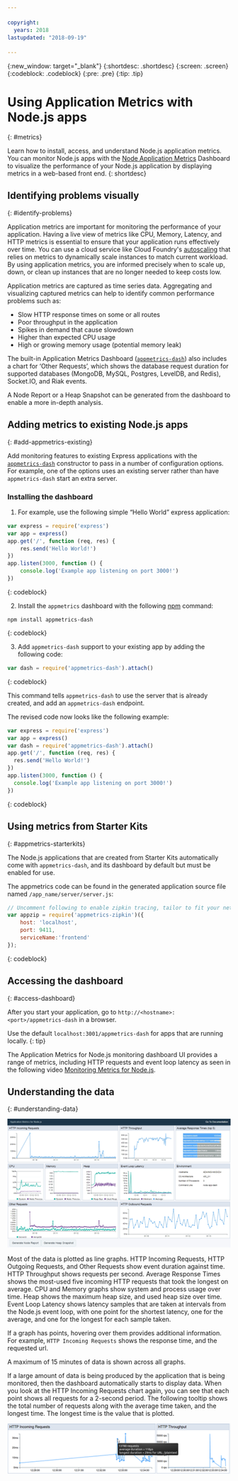 ```yaml
---

copyright:
  years: 2018
lastupdated: "2018-09-19"

---
```


{:new_window: target="_blank"}
{:shortdesc: .shortdesc}
{:screen: .screen}
{:codeblock: .codeblock}
{:pre: .pre}
{:tip: .tip}

# Using Application Metrics with Node.js apps
{: #metrics}

Learn how to install, access, and understand Node.js application metrics. You can monitor Node.js apps with the [Node Application Metrics](https://developer.ibm.com/code/open/projects/node-application-metrics/) Dashboard to visualize the performance of your Node.js application by displaying metrics in a web-based front end.
{: shortdesc}

## Identifying problems visually
{: #identify-problems}

Application metrics are important for monitoring the performance of your application. Having a live view of metrics like CPU, Memory, Latency, and HTTP metrics is essential to ensure that your application runs effectively over time. You can use a cloud service like Cloud Foundry's [autoscaling](/docs/services/Auto-Scaling/index.html) that relies on metrics to dynamically scale instances to match current workload. By using application metrics, you are informed precisely when to scale up, down, or clean up instances that are no longer needed to keep costs low.

Application metrics are captured as time series data. Aggregating and visualizing captured metrics can help to identify common performance problems such as:

* Slow HTTP response times on some or all routes
* Poor throughput in the application
* Spikes in demand that cause slowdown
* Higher than expected CPU usage
* High or growing memory usage (potential memory leak)

The built-in Application Metrics Dashboard ([`appmetrics-dash`](https://github.com/RuntimeTools/appmetrics-dash)) also includes a chart for ‘Other Requests’, which shows the database request duration for supported databases (MongoDB, MySQL, Postgres, LevelDB, and Redis), Socket.IO, and Riak events.

A Node Report or a Heap Snapshot can be generated from the dashboard to enable a more in-depth analysis.

## Adding metrics to existing Node.js apps
{: #add-appmetrics-existing}

Add monitoring features to existing Express applications with the [`appmetrics-dash`](https://github.com/RuntimeTools/appmetrics-dash) constructor to pass in a number of configuration options. For example, one of the options uses an existing server rather than have `appmetrics-dash` start an extra server.

### Installing the dashboard

1. For example, use the following simple “Hello World” express application:
  ```js
  var express = require('express')
  var app = express()
  app.get('/', function (req, res) {
      res.send('Hello World!')
  })
  app.listen(3000, function () {
      console.log('Example app listening on port 3000!')
  })
  ```
  {: codeblock}

2. Install the `appmetrics` dashboard with the following [npm](https://nodejs.org/) command:
  ```
  npm install appmetrics-dash
  ```
  {: codeblock}

3. Add `appmetrics-dash` support to your existing app by adding the following code:
  ```js
  var dash = require('appmetrics-dash').attach()
  ```
  {: codeblock}

  This command tells `appmetrics-dash` to use the server that is already created, and add an `appmetrics-dash` endpoint.

  The revised code now looks like the following example:
  ```js
  var express = require('express')
  var app = express()
  var dash = require('appmetrics-dash').attach()
  app.get('/', function (req, res) {
    res.send('Hello World!')
  })
  app.listen(3000, function () {
    console.log('Example app listening on port 3000!')
  })
  ```
  {: codeblock}

## Using metrics from Starter Kits
{: #appmetrics-starterkits}

The Node.js applications that are created from Starter Kits automatically come with `appmetrics-dash`, and its dashboard by default but must be enabled for use.

The appmetrics code can be found in the generated application source file named `/app_name/server/server.js`:
```js
// Uncomment following to enable zipkin tracing, tailor to fit your network configuration:
var appzip = require('appmetrics-zipkin')({
    host: 'localhost',
    port: 9411,
    serviceName:'frontend'
});
```
{: codeblock}

## Accessing the dashboard
{: #access-dashboard}

After you start your application, go to `http://<hostname>:<port>/appmetrics-dash` in a browser.

Use the default `localhost:3001/appmetrics-dash` for apps that are running locally.
{: tip}

The Application Metrics for Node.js monitoring dashboard UI provides a range of metrics, including HTTP requests and event loop latency as seen in the following video [Monitoring Metrics for Node.js](https://www.youtube.com/watch?v=7hV8gKlMYLs&feature=youtu.be).

## Understanding the data
{: #understanding-data}

![Appmetrics Dashboard](images/appmetricsdash-1.png)

Most of the data is plotted as line graphs. HTTP Incoming Requests, HTTP Outgoing Requests, and Other Requests show event duration against time. HTTP Throughput shows requests per second. Average Response Times shows the most-used five incoming HTTP requests that took the longest on average. CPU and Memory graphs show system and process usage over time. Heap shows the maximum heap size, and used heap size over time. Event Loop Latency shows latency samples that are taken at intervals from the Node.js event loop, with one point for the shortest latency, one for the average, and one for the longest for each sample taken.

If a graph has points, hovering over them provides additional information. For example, `HTTP Incoming Requests` shows the response time, and the requested url.

A maximum of 15 minutes of data is shown across all graphs.

If a large amount of data is being produced by the application that is being monitored, then the dashboard automatically starts to display data. When you look at the HTTP Incoming Requests chart again, you can see that each point shows all requests for a 2-second period. The following tooltip shows the total number of requests along with the average time taken, and the longest time. The longest time is the value that is plotted.

![Show Tooltip](images/tooltip-1.png)




